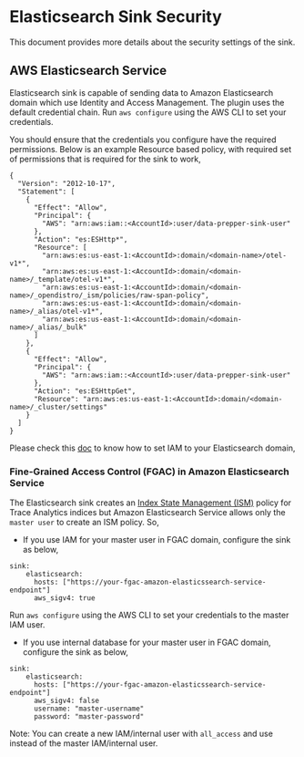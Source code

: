 # Elasticsearch Sink Security

This document provides more details about the security settings of the sink.

## AWS Elasticsearch Service

Elasticsearch sink is capable of sending data to Amazon Elasticsearch domain which use Identity and Access Management. The plugin uses the default credential chain. Run `aws configure` using the AWS CLI to set your credentials.

You should ensure that the credentials you configure have the required permissions. Below is an example Resource based policy, with required set of permissions that is required for the sink to work,

```
{
  "Version": "2012-10-17",
  "Statement": [
    {
      "Effect": "Allow",
      "Principal": {
        "AWS": "arn:aws:iam::<AccountId>:user/data-prepper-sink-user"
      },
      "Action": "es:ESHttp*",
      "Resource": [
        "arn:aws:es:us-east-1:<AccountId>:domain/<domain-name>/otel-v1*",
        "arn:aws:es:us-east-1:<AccountId>:domain/<domain-name>/_template/otel-v1*",
        "arn:aws:es:us-east-1:<AccountId>:domain/<domain-name>/_opendistro/_ism/policies/raw-span-policy",
        "arn:aws:es:us-east-1:<AccountId>:domain/<domain-name>/_alias/otel-v1*",
        "arn:aws:es:us-east-1:<AccountId>:domain/<domain-name>/_alias/_bulk"
      ]
    },
    {
      "Effect": "Allow",
      "Principal": {
        "AWS": "arn:aws:iam::<AccountId>:user/data-prepper-sink-user"
      },
      "Action": "es:ESHttpGet",
      "Resource": "arn:aws:es:us-east-1:<AccountId>:domain/<domain-name>/_cluster/settings"
    }
  ]
}
```

Please check this [doc](https://docs.aws.amazon.com/elasticsearch-service/latest/developerguide/es-ac.html) to know how to set IAM to your Elasticsearch domain,

### Fine-Grained Access Control (FGAC) in Amazon Elasticsearch Service

The Elasticsearch sink creates an [Index State Management (ISM)](https://opendistro.github.io/for-elasticsearch-docs/docs/ism/) policy for Trace Analytics indices but Amazon Elasticsearch Service allows only the `master user` to create an ISM policy. So,

 * If you use IAM for your master user in FGAC domain, configure the sink as below,

  ```
  sink:
      elasticsearch:
        hosts: ["https://your-fgac-amazon-elasticssearch-service-endpoint"]
        aws_sigv4: true
  ```
Run `aws configure` using the AWS CLI to set your credentials to the master IAM user.

 * If you use internal database for your master user in FGAC domain, configure the sink as below,

 ```
 sink:
     elasticsearch:
       hosts: ["https://your-fgac-amazon-elasticssearch-service-endpoint"]
       aws_sigv4: false
       username: "master-username"
       password: "master-password"
 ```

Note: You can create a new IAM/internal user with `all_access` and use instead of the master IAM/internal user.
